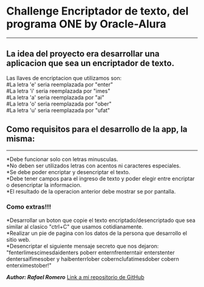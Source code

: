 # Challenge Encriptador de texto, del programa ONE by Oracle-Alura
******************************************************

## La idea del proyecto era desarrollar una aplicacion que sea un **encriptador de texto**.  
Las llaves de encriptacion que utilizamos son:  
#La letra 'e' seria reemplazada por "enter"  
#La letra 'i' seria reemplazada por "imes"  
#La letra 'a' seria reemplazada por "ai"  
#La letra 'o' seria reemplazada por "ober"  
#La letra 'u' seria reemplazada por "ufat"  

## Como requisitos para el desarrollo de la app, la misma:
------------------------------------------------------
*Debe funcionar solo con letras minusculas.  
*No deben ser utilizados letras con acentos ni caracteres especiales.  
*Se debe poder encriptar y desencriptar el texto.  
*Debe tener campos para el ingreso de texto y poder elegir entre encriptar o desencriptar la informacion.  
*El resultado de la operacion anterior debe mostrar se por pantalla.  
  

### Como extras!!!  
*Desarrollar un boton que copie el texto encriptado/desencriptado que sea similar al clasico "ctrl+C" que usamos cotidianamente.  
*Realizar un pie de pagina con los datos de la persona que desarrollo el sitio web.  
*Desencriptar el siguiente mensaje secreto que nos dejaron:
"fenterlimescimesdaidenters poberr enternfrenterntair enterstenter dentersaifimesober y haibenterrlober cobernclufatimesdober cobern enterximestober!"  


***Author: Rafael Romero*** 
[Link a mi repositorio de GitHub](https://github.com/rafael-romero)
